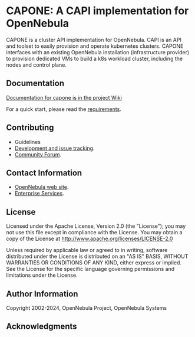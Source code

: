 # CAPONE: A CAPI implementation for OpenNebula

CAPONE is a cluster API implementation for OpenNebula. CAPI is an API and toolset to easily provision and operate kubernetes clusters. CAPONE interfaces with an existing OpenNebula installation (infrastructure provider) to provision dedicated VMs to build a k8s workload cluster, including the nodes and control plane. 

## Documentation
[Documentation for capone is in the project Wiki](https://github.com/OpenNebula/cluster-api-provider-opennebula/wiki)

For a quick start, please read the [requirements](https://github.com/OpenNebula/one-apps/wiki/capi_quick).

## Contributing

* Guidelines
* [Development and issue tracking](https://github.com/OpenNebula/cluster-api-provider-opennebula/issues).
* [Community Forum](https://forum.opennebula.io/c/development/capone).

## Contact Information

* [OpenNebula web site](https://opennebula.io).
* [Enterprise Services](https://opennebula.io/enterprise).

## License

Licensed under the Apache License, Version 2.0 (the "License"); you may not use this file except in compliance with the License. You may obtain a copy of the License at http://www.apache.org/licenses/LICENSE-2.0

Unless required by applicable law or agreed to in writing, software distributed under the License is distributed on an "AS IS" BASIS, WITHOUT WARRANTIES OR CONDITIONS OF ANY KIND, either express or implied. See the License for the specific language governing permissions and limitations under the License.

## Author Information

Copyright 2002-2024, OpenNebula Project, OpenNebula Systems

## Acknowledgments
